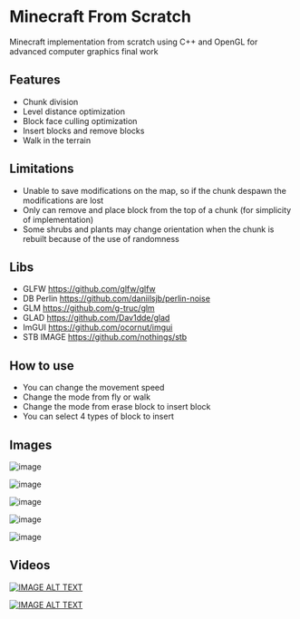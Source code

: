 # Minecraft From Scratch
Minecraft implementation from scratch using C++ and OpenGL for advanced computer graphics final work

## Features

- Chunk division
- Level distance optimization
- Block face culling optimization
- Insert blocks and remove blocks
- Walk in the terrain

## Limitations

- Unable to save modifications on the map, so if the chunk despawn the modifications are lost
- Only can remove and place block from the top of a chunk (for simplicity of implementation)
- Some shrubs and plants may change orientation when the chunk is rebuilt because of the use of randomness
  
## Libs

- GLFW https://github.com/glfw/glfw
- DB Perlin https://github.com/daniilsjb/perlin-noise
- GLM https://github.com/g-truc/glm
- GLAD https://github.com/Dav1dde/glad
- ImGUI https://github.com/ocornut/imgui
- STB IMAGE https://github.com/nothings/stb

## How to use

- You can change the movement speed
- Change the mode from fly or walk
- Change the mode from erase block to insert block
- You can select 4 types of block to insert

## Images

![image](https://github.com/RodrigoPAml/MinecraftFromScratch/assets/41243039/3a494b12-9efa-416c-8b8e-f54ccd177534)

![image](https://github.com/RodrigoPAml/MinecraftFromScratch/assets/41243039/13497e5e-3c24-4521-ac30-e5465fca9d99)

![image](https://github.com/RodrigoPAml/MinecraftFromScratch/assets/41243039/2b9a911a-8ca1-4413-8ded-ab268cece175)

![image](https://github.com/RodrigoPAml/MinecraftFromScratch/assets/41243039/1493d2ff-4565-46e6-a996-7f6f631ad2c9)

![image](https://github.com/RodrigoPAml/MinecraftFromScratch/assets/41243039/c2c0d13a-424a-429c-9ba3-baf80907a5b3)

## Videos

[![IMAGE ALT TEXT](http://img.youtube.com/vi/M17ZFMCRTgg/0.jpg)](https://www.youtube.com/watch?v=M17ZFMCRTgg "Sample 1")

[![IMAGE ALT TEXT](http://img.youtube.com/vi/duuMi9Sr-a8/0.jpg)](https://www.youtube.com/watch?v=duuMi9Sr-a8 "Sample 2")
